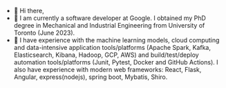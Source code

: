 - 👋 Hi there,
- 📙 I am currently a software developer at Google. I obtained my PhD degree in Mechanical and Industrial Engineering from University of Toronto (June 2023).
- 👀 I have experience with the machine learning models, cloud computing and data-intensive application tools/platforms (Apache Spark, Kafka, Elasticsearch, Kibana, Hadoop, GCP, AWS) and build/test/deploy automation tools/platforms (Junit, Pytest, Docker and GitHub Actions). I also have experience with modern web frameworks: React, Flask, Angular, express(nodejs), spring boot, Mybatis, Shiro. 


<!---
phoebe20200523/phoebe20200523 is a ✨ special ✨ repository because its `README.md` (this file) appears on your GitHub profile.
You can click the Preview link to take a look at your changes.
--->
